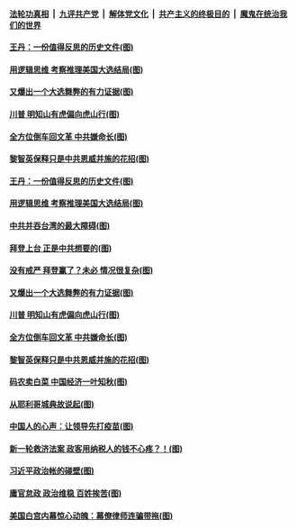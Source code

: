 ####  [法轮功真相](../../../../basic/blob/master/README.md?t=12270102) &nbsp;|&nbsp; [九评共产党](../../../../9ping.md/blob/master/README.md?t=12270102) &nbsp;|&nbsp; [解体党文化](../../../../jtdwh.md/blob/master/README.md?t=12270102)  &nbsp;|&nbsp; [共产主义的终极目的](../../../../gczydzjmd.md/blob/master/README.md?t=12270102) &nbsp;|&nbsp; [魔鬼在统治我们的世界](../../../../mgztzwmdsj.md/blob/master/README.md?t=12270102) 

#### [王丹：一份值得反思的历史文件(图)](../pages/p4/957037.md?t=12270102) 

#### [用逻辑思维 考察推理美国大选结局(图)](../pages/p4/957039.md?t=12270102) 

#### [又爆出一个大选舞弊的有力证据(图)](../pages/p4/957040.md?t=12270102) 

#### [川普 明知山有虎偏向虎山行(图)](../pages/p4/957030.md?t=12270102) 

#### [全方位倒车回文革 中共嫌命长(图)](../pages/p4/956965.md?t=12270102) 

#### [黎智英保释只是中共恩威并施的花招(图)](../pages/p4/956962.md?t=12270102) 


#### [王丹：一份值得反思的历史文件(图)](../pages/p4/957037.md?t=12270102) 

#### [用逻辑思维 考察推理美国大选结局(图)](../pages/p4/957039.md?t=12270102) 

#### [中共并吞台湾的最大障碍(图)](../pages/p4/957035.md?t=12270102) 

#### [拜登上台 正是中共想要的(图)](../pages/p4/957036.md?t=12270102) 

#### [没有戒严 拜登赢了？未必 情况很复杂(图)](../pages/p4/956528.md?t=12270102) 

#### [又爆出一个大选舞弊的有力证据(图)](../pages/p4/957040.md?t=12270102) 

#### [川普 明知山有虎偏向虎山行(图)](../pages/p4/957030.md?t=12270102) 


#### [全方位倒车回文革 中共嫌命长(图)](../pages/p4/956965.md?t=12270102) 

#### [黎智英保释只是中共恩威并施的花招(图)](../pages/p4/956962.md?t=12270102) 

#### [码农卖白菜 中国经济一叶知秋(图)](../pages/p4/956946.md?t=12270102) 

#### [从耶利哥城典故说起(图)](../pages/p4/956956.md?t=12270102) 

#### [中国人的心声：让领导先打疫苗(图)](../pages/p4/956942.md?t=12270102) 

#### [新一轮救济法案 政客用纳税人的钱不心疼？！(图)](../pages/p4/956961.md?t=12270102) 

#### [习近平政治帐的碰壁(图)](../pages/p4/956941.md?t=12270102) 



#### [庸官怠政 政治维稳 百姓挨苦(图)](../pages/p4/956860.md?t=12270102) 

#### [美国白宫内幕惊心动魄：幕僚律师连骗带拖(图)](../pages/p4/956856.md?t=12270102) 


